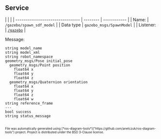 <!--
File was automatically generated using 'ros-diagram-tools' project.
Project is distributed under the BSD 3-Clause license.
-->

## Service


|  |  |
| --------------------------------- | -------- | ------------ |
| Name: | `/gazebo/spawn_sdf_model` |
| Data type | `gazebo_msgs/SpawnModel` |
| Listener: | [`/gazebo`](n__gazebo.html) |

Message:
```
string model_name
string model_xml
string robot_namespace
geometry_msgs/Pose initial_pose
  geometry_msgs/Point position
    float64 x
    float64 y
    float64 z
  geometry_msgs/Quaternion orientation
    float64 x
    float64 y
    float64 z
    float64 w
string reference_frame
---
bool success
string status_message


```



<font size="1">
    File was automatically generated using [*ros-diagram-tools*]("https://github.com/anetczuk/ros-diagram-tools") project.
    Project is distributed under the BSD 3-Clause license.
</font>

